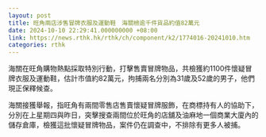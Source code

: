```yaml
---
layout: post
title: 旺角兩店涉售冒牌衣服及運動鞋　海關檢逾千件貨品約值82萬元
date: 2024-10-10 22:29:41.000000000 +08:00
link: https://news.rthk.hk/rthk/ch/component/k2/1774016-20241010.htm
categories: rthk
---
```


海關在旺角購物熱點採取特別行動，打擊售賣冒牌物品，共檢獲約1100件懷疑冒牌衣服及運動鞋，估計市值約82萬元，拘捕兩名分別為31歲及52歲的男子，他們現正保釋候查。

海關接獲舉報，指旺角有兩間零售店售賣懷疑冒牌服飾，在商標持有人的協助下，分別在上星期四與昨日，突擊搜查兩間位於旺角的店舖及油麻地一個商業大廈內的儲存倉庫，檢獲這批懷疑冒牌物品，案件仍在調查中，不排除有更多人被捕。
